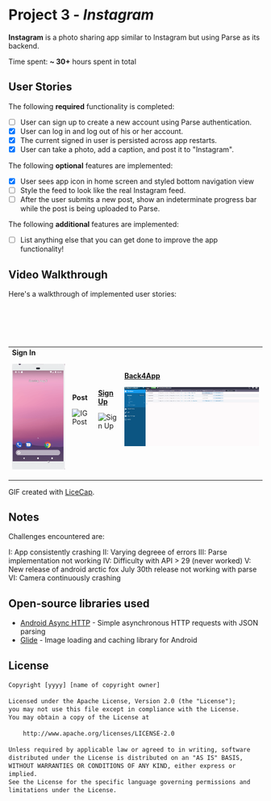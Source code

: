 # Project 3 - *Instagram*

**Instagram** is a photo sharing app similar to Instagram but using Parse as its backend.

Time spent: **~ 30+** hours spent in total

## User Stories

The following **required** functionality is completed:

- [ ] User can sign up to create a new account using Parse authentication.
- [X] User can log in and log out of his or her account.
- [X] The current signed in user is persisted across app restarts.
- [X] User can take a photo, add a caption, and post it to "Instagram".

The following **optional** features are implemented:

- [X] User sees app icon in home screen and styled bottom navigation view
- [ ] Style the feed to look like the real Instagram feed.
- [ ] After the user submits a new post, show an indeterminate progress bar while the post is being uploaded to Parse.

The following **additional** features are implemented:

- [ ] List anything else that you can get done to improve the app functionality!

## Video Walkthrough

Here's a walkthrough of implemented user stories:

<table width="600" border="0">
  <tr>
    <td> <strong><underline>Sign In</underline></strong> <p>  <img src='IGSignIn.gif' title='Sign In' width='' alt='Sign In' /></td> <br/>
    <td> <strong><underline>Post</underline></strong> <p> <img src='IGPost.gif' title='IG Post' width='' alt='IG Post' /></td> <br/>
    <td><strong> <u>Sign Up</u> </strong> <p> <img src='IGSignUp.gif' title='Sign Up' width='' alt='Sign Up' /></td> <br/>
    <td><strong> <u>Back4App</u> </strong> <p> <img src='Back4App.gif' title='Back4App' width='' alt='Back4App' /></td> <br/>
  </tr>
 </table>

GIF created with [LiceCap](http://www.cockos.com/licecap/).

## Notes

Challenges encountered are:

I: App consistently crashing
II: Varying degreee of errors
III: Parse implementation not working
IV: Difficulty with API > 29 (never worked)
V: New release of android arctic fox July 30th release not working with parse
VI: Camera continuously crashing

## Open-source libraries used

- [Android Async HTTP](https://github.com/codepath/CPAsyncHttpClient) - Simple asynchronous HTTP requests with JSON parsing
- [Glide](https://github.com/bumptech/glide) - Image loading and caching library for Android

## License

    Copyright [yyyy] [name of copyright owner]

    Licensed under the Apache License, Version 2.0 (the "License");
    you may not use this file except in compliance with the License.
    You may obtain a copy of the License at

        http://www.apache.org/licenses/LICENSE-2.0

    Unless required by applicable law or agreed to in writing, software
    distributed under the License is distributed on an "AS IS" BASIS,
    WITHOUT WARRANTIES OR CONDITIONS OF ANY KIND, either express or implied.
    See the License for the specific language governing permissions and
    limitations under the License.
